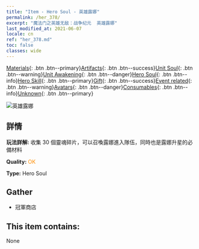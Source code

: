 ```yaml
---
title: "Item - Hero Soul - 英雄露娜"
permalink: /her_378/
excerpt: "魔法门之英雄无敌：战争纪元  英雄露娜"
last_modified_at: 2021-06-07
locale: cn
ref: "her_378.md"
toc: false
classes: wide
---
```

 [Materials](/ItemsCN/){: .btn .btn--primary}[Artifacts](/ItemsCN/Artifacts/){: .btn .btn--success}[Unit Soul](/ItemsCN/UnitSoul/){: .btn .btn--warning}[Unit Awakening](/ItemsCN/UnitAwakening/){: .btn .btn--danger}[Hero Soul](/ItemsCN/HeroSoul/){: .btn .btn--info}[Hero Skill](/ItemsCN/HeroSkill/){: .btn .btn--primary}[Gift](/ItemsCN/Gift/){: .btn .btn--success}[Event related](/ItemsCN/Events/){: .btn .btn--warning}[Avatars](/ItemsCN/Avatars/){: .btn .btn--danger}[Consumables](/ItemsCN/Consumables/){: .btn .btn--info}[Unknown](/ItemsCN/Unknown/){: .btn .btn--primary}

 ![英雄露娜](/images/h/h_Luna.jpg)

## 詳情
 **玩法詳解:** 收集 30 個靈魂碎片，可以召喚露娜進入隊伍，同時也是露娜升星的必備材料

 **Quality:** <span style="color: #FF8C00">OK</span>

 **Type:** Hero Soul

## Gather

*    冠軍商店 

## This item contains:

  None

